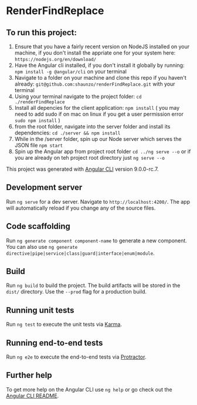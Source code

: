 # RenderFindReplace

## To run this project:
1. Ensure that you have a fairly recent version on NodeJS installed on your machine, if you don't install the appriate one for your system here:
`https://nodejs.org/en/download/`
2. Have the Angular cli installed, if you don't install it globally by running:
`npm install -g @angular/cli` on your terminal
3. Navigate to a folder on your machine and clone this repo if you haven't already: `git@github.com:shaunzo/renderFindReplace.git` with your terminal
4. Using your terminal navigate to the project folder: `cd ./renderFindReplace`
5. Install all depencies for the client application: `npm install` ( you may need to add sudo if on mac on linux if you get a user permission error `sudo npm install` )
6. from the root folder, navigate into the server folder and install its dependencies:
`cd ./server && npm install`
7. While in the /server folder, spin up our Node server which serves the JSON file `npm start`
8. Spin up the Angular app from project root folder `cd ../ng serve --o` or if you are already on teh project root directory just `ng serve --o`

This project was generated with [Angular CLI](https://github.com/angular/angular-cli) version 9.0.0-rc.7.

## Development server

Run `ng serve` for a dev server. Navigate to `http://localhost:4200/`. The app will automatically reload if you change any of the source files.

## Code scaffolding

Run `ng generate component component-name` to generate a new component. You can also use `ng generate directive|pipe|service|class|guard|interface|enum|module`.

## Build

Run `ng build` to build the project. The build artifacts will be stored in the `dist/` directory. Use the `--prod` flag for a production build.

## Running unit tests

Run `ng test` to execute the unit tests via [Karma](https://karma-runner.github.io).

## Running end-to-end tests

Run `ng e2e` to execute the end-to-end tests via [Protractor](http://www.protractortest.org/).

## Further help

To get more help on the Angular CLI use `ng help` or go check out the [Angular CLI README](https://github.com/angular/angular-cli/blob/master/README.md).
